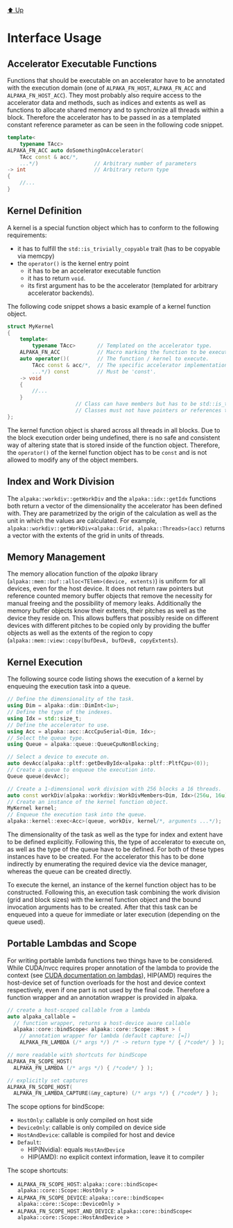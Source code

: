 [:arrow_up: Up](../Library.md)

Interface Usage
===============

Accelerator Executable Functions
--------------------------------

Functions that should be executable on an accelerator have to be annotated with the execution domain (one of `ALPAKA_FN_HOST`, `ALPAKA_FN_ACC` and `ALPAKA_FN_HOST_ACC`).
They most probably also require access to the accelerator data and methods, such as indices and extents as well as functions to allocate shared memory and to synchronize all threads within a block. 
Therefore the accelerator has to be passed in as a templated constant reference parameter as can be seen in the following code snippet.

```C++
template<
    typename TAcc>
ALPAKA_FN_ACC auto doSomethingOnAccelerator(
    TAcc const & acc/*,
    ...*/)                  // Arbitrary number of parameters
-> int                      // Arbitrary return type
{
    //...
}
```


Kernel Definition
-----------------

A kernel is a special function object which has to conform to the following requirements:
* it has to fulfill the `std::is_trivially_copyable` trait (has to be copyable via memcpy)
* the `operator()` is the kernel entry point
  * it has to be an accelerator executable function
  * it has to return `void`.
  * its first argument has to be the accelerator (templated for arbitrary accelerator backends).

The following code snippet shows a basic example of a kernel function object.

```C++
struct MyKernel
{
    template<
        typename TAcc>       // Templated on the accelerator type.
    ALPAKA_FN_ACC            // Macro marking the function to be executable on all accelerators.
    auto operator()(         // The function / kernel to execute.
        TAcc const & acc/*,  // The specific accelerator implementation.
        ...*/) const         // Must be 'const'.
    -> void
    {
        //...
    }
                      // Class can have members but has to be std::is_trivially_copyable.
                      // Classes must not have pointers or references to host memory!
};
```

The kernel function object is shared across all threads in all blocks.
Due to the block execution order being undefined, there is no safe and consistent way of altering state that is stored inside of the function object.
Therefore, the `operator()` of the kernel function object has to be `const` and is not allowed to modify any of the object members.


Index and Work Division
-----------------------

The `alpaka::workdiv::getWorkDiv` and the `alpaka::idx::getIdx` functions both return a vector of the dimensionality the accelerator has been defined with.
They are parametrized by the origin of the calculation as well as the unit in which the values are calculated.
For example, `alpaka::workdiv::getWorkDiv<alpaka::Grid, alpaka::Threads>(acc)` returns a vector with the extents of the grid in units of threads.


Memory Management
-----------------

The memory allocation function of the *alpaka* library (`alpaka::mem::buf::alloc<TElem>(device, extents)`) is uniform for all devices, even for the host device.
It does not return raw pointers but reference counted memory buffer objects that remove the necessity for manual freeing and the possibility of memory leaks.
Additionally the memory buffer objects know their extents, their pitches as well as the device they reside on.
This allows buffers that possibly reside on different devices with different pitches to be copied only by providing the buffer objects as well as the extents of the region to copy (`alpaka::mem::view::copy(bufDevA, bufDevB, copyExtents`).

Kernel Execution
----------------

The following source code listing shows the execution of a kernel by enqueuing the execution task into a queue.

```C++
// Define the dimensionality of the task.
using Dim = alpaka::dim::DimInt<1u>;
// Define the type of the indexes.
using Idx = std::size_t;
// Define the accelerator to use.
using Acc = alpaka::acc::AccCpuSerial<Dim, Idx>;
// Select the queue type.
using Queue = alpaka::queue::QueueCpuNonBlocking;

// Select a device to execute on.
auto devAcc(alpaka::pltf::getDevByIdx<alpaka::pltf::PltfCpu>(0));
// Create a queue to enqueue the execution into.
Queue queue(devAcc);

// Create a 1-dimensional work division with 256 blocks a 16 threads.
auto const workDiv(alpaka::workdiv::WorkDivMembers<Dim, Idx>(256u, 16u);
// Create an instance of the kernel function object.
MyKernel kernel;
// Enqueue the execution task into the queue.
alpaka::kernel::exec<Acc>(queue, workDiv, kernel/*, arguments ...*/);
```

The dimensionality of the task as well as the type for index and extent have to be defined explicitly.
Following this, the type of accelerator to execute on, as well as the type of the queue have to be defined.
For both of these types instances have to be created.
For the accelerator this has to be done indirectly by enumerating the required device via the device manager, whereas the queue can be created directly.

To execute the kernel, an instance of the kernel function object has to be constructed.
Following this, an execution task combining the work division (grid and block sizes) with the kernel function object and the bound invocation arguments has to be created.
After that this task can be enqueued into a queue for immediate or later execution (depending on the queue used).

Portable Lambdas and Scope
--------------------------

For writing portable lambda functions two things have to be considered.
While CUDA/nvcc requires proper annotation of the lambda to provide the context (see [CUDA documentation on lambdas](https://docs.nvidia.com/cuda/cuda-c-programming-guide/index.html#extended-lambda)), HIP(AMD) requires the host-device set of function overloads for the host and device context respectively, even if one part is not used by the final code.
Therefore a function wrapper and an annotation wrapper is provided in alpaka.
```c++
// create a host-scoped callable from a lambda
auto alpaka_callable =
  // function wrapper, returns a host-device aware callable
  alpaka::core::bindScope< alpaka::core::Scope::Host > (
    // annotation wrapper for lambda (default capture: [=])
    ALPAKA_FN_LAMBDA (/* args */) /* -> return type */ { /*code*/ } );

// more readable with shortcuts for bindScope
ALPAKA_FN_SCOPE_HOST(
  ALPAKA_FN_LAMBDA (/* args */) { /*code*/ } );

// explicitly set captures
ALPAKA_FN_SCOPE_HOST(
  ALPAKA_FN_LAMBDA_CAPTURE(&my_capture) (/* args */) { /*code*/ } );
```

The scope options for bindScope:

- `HostOnly`: callable is only compiled on host side
- `DeviceOnly`: callable is only compiled on device side
- `HostAndDevice`: callable is compiled for host and device
- `Default`:
  - HIP(Nvidia): equals `HostAndDevice`
  - HIP(AMD): no explicit context information, leave it to compiler

The scope shortcuts:

- `ALPAKA_FN_SCOPE_HOST`: `alpaka::core::bindScope< alpaka::core::Scope::HostOnly >`
- `ALPAKA_FN_SCOPE_DEVICE`: `alpaka::core::bindScope< alpaka::core::Scope::DeviceOnly >`
- `ALPAKA_FN_SCOPE_HOST_AND_DEVICE`: `alpaka::core::bindScope< alpaka::core::Scope::HostAndDevice >`
